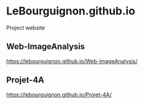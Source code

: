 # LeBourguignon.github.io
Project website

## Web-ImageAnalysis
https://lebourguignon.github.io/Web-ImageAnalysis/

## Projet-4A
https://lebourguignon.github.io/Projet-4A/
